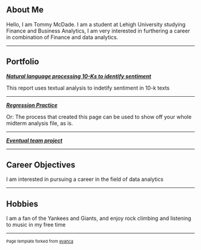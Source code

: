 ## About Me

Hello, I am Tommy McDade. I am a student at Lehigh University studying Finance and Business Analytics,
I am very interested in furthering a career in combination of Finance and data analytics.


---

## Portfolio

<!-- You can link to other websites, PDFs in this repo, and other pages in this repo -->

_**[Natural language processing 10-Ks to identify sentiment](report.md)**_

This report uses textual analysis to indetify sentiment in 10-k texts



---

_**[Regression Practice](Regression_practice)**_

Or: The process that created this page can be used to show off your whole midterm analysis file, as is.



---

_**[Eventual team project](https://github.com/Brooks377/leftside_teamproject)**_



---

## Career Objectives

I am interested in pursuing a career in the field of data analytics

---

## Hobbies

I am a fan of the Yankees and Giants, and enjoy rock climbing and listening to music in my free time

---
<p style="font-size:11px">Page template forked from <a href="https://github.com/evanca/quick-portfolio">evanca</a></p>
<!-- Remove above link if you don't want to attibute -->
